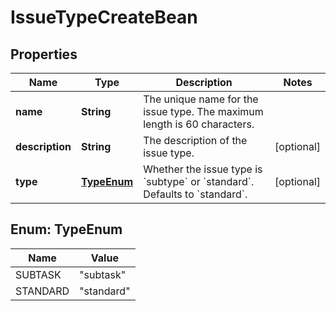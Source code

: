 

# IssueTypeCreateBean


## Properties

Name | Type | Description | Notes
------------ | ------------- | ------------- | -------------
**name** | **String** | The unique name for the issue type. The maximum length is 60 characters. | 
**description** | **String** | The description of the issue type. |  [optional]
**type** | [**TypeEnum**](#TypeEnum) | Whether the issue type is &#x60;subtype&#x60; or &#x60;standard&#x60;. Defaults to &#x60;standard&#x60;. |  [optional]



## Enum: TypeEnum

Name | Value
---- | -----
SUBTASK | &quot;subtask&quot;
STANDARD | &quot;standard&quot;



